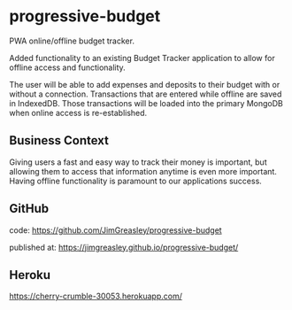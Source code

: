 # progressive-budget
PWA online/offline budget tracker.

Added functionality to an existing Budget Tracker application to allow for offline access and functionality.

The user will be able to add expenses and deposits to their budget with or without a connection. Transactions that are entered while offline are saved in IndexedDB. Those transactions will be loaded into the primary MongoDB when online access is re-established.

## Business Context

Giving users a fast and easy way to track their money is important, but allowing them to access that information anytime is even more important. Having offline functionality is paramount to our applications success.

## GitHub

code: https://github.com/JimGreasley/progressive-budget

published at: https://jimgreasley.github.io/progressive-budget/

## Heroku

https://cherry-crumble-30053.herokuapp.com/
